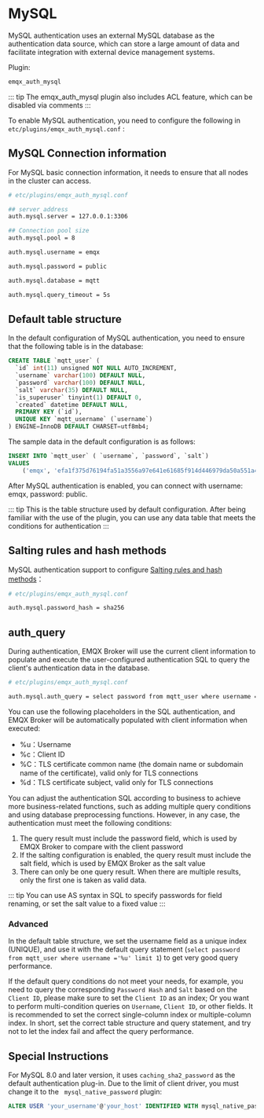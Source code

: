 # MySQL

MySQL authentication uses an external MySQL database as the authentication data source, which can store a large amount of data and facilitate integration with external device management systems.

Plugin:

```bash
emqx_auth_mysql
```

::: tip 
The emqx_auth_mysql plugin also includes ACL feature, which can be disabled via comments
:::


To enable MySQL authentication, you need to configure the following in  `etc/plugins/emqx_auth_mysql.conf` :

## MySQL Connection information

For MySQL basic connection information, it needs to ensure that all nodes in the cluster can access.

```bash
# etc/plugins/emqx_auth_mysql.conf

## server address
auth.mysql.server = 127.0.0.1:3306

## Connection pool size
auth.mysql.pool = 8

auth.mysql.username = emqx

auth.mysql.password = public

auth.mysql.database = mqtt

auth.mysql.query_timeout = 5s
```



## Default table structure

In the default configuration of MySQL authentication, you need to ensure that the following table is in the database:

```sql
CREATE TABLE `mqtt_user` (
  `id` int(11) unsigned NOT NULL AUTO_INCREMENT,
  `username` varchar(100) DEFAULT NULL,
  `password` varchar(100) DEFAULT NULL,
  `salt` varchar(35) DEFAULT NULL,
  `is_superuser` tinyint(1) DEFAULT 0,
  `created` datetime DEFAULT NULL,
  PRIMARY KEY (`id`),
  UNIQUE KEY `mqtt_username` (`username`)
) ENGINE=InnoDB DEFAULT CHARSET=utf8mb4;
```



The sample data in the default configuration is as follows:

```sql
INSERT INTO `mqtt_user` ( `username`, `password`, `salt`)
VALUES
	('emqx', 'efa1f375d76194fa51a3556a97e641e61685f914d446979da50a551a4333ffd7', NULL);
```

After MySQL authentication is enabled, you can connect with username: emqx, password: public.



::: tip 
This is the table structure used by default configuration. After being familiar with the use of the plugin, you can use any data table that meets the conditions for authentication
:::



## Salting rules and hash methods

MySQL authentication support to configure [Salting rules and hash methods](./authn.md#password-salting-rules-and-hash-methods)：

```bash
# etc/plugins/emqx_auth_mysql.conf

auth.mysql.password_hash = sha256
```


## auth_query

During authentication, EMQX Broker will use the current client information to populate and execute the user-configured authentication SQL to query the client's authentication data in the database.

```bash
# etc/plugins/emqx_auth_mysql.conf

auth.mysql.auth_query = select password from mqtt_user where username = '%u' limit 1
```



You can use the following placeholders in the SQL authentication, and EMQX Broker will be automatically populated with client information when executed:

- %u：Username
- %c：Client ID
- %C：TLS certificate common name (the domain name or subdomain name of the certificate), valid only for TLS connections
- %d：TLS certificate subject, valid only for TLS connections



You can adjust the authentication SQL according to business to achieve more business-related functions, such as adding multiple query conditions and using database preprocessing functions. However, in any case, the authentication  must meet the following conditions:

1. The query result must include the password field, which is used by EMQX Broker to compare with the client password
2. If the salting configuration is enabled, the query result must include the salt field, which is used by EMQX Broker as the salt value
3. There can only be one query result. When there are multiple results, only the first one is taken as valid data.

::: tip 
You can use AS syntax in SQL to specify passwords for field renaming, or set the salt value to a fixed value
:::

### Advanced

In the default table structure, we set the username field as a unique index (UNIQUE), and use it with the default query statement (`select password from mqtt_user where username ='%u' limit 1`) to get very good query performance.

If the default query conditions do not meet your needs, for example, you need to query the corresponding `Password Hash` and `Salt` based on the `Client ID`, please make sure to set the `Client ID` as an index; Or you want to perform multi-condition queries on `Username`, `Client ID`, or other fields. It is recommended to set the correct single-column index or multiple-column index. In short, set the correct table structure and query statement, and try not to let the index fail and affect the query performance.

## Special Instructions

For MySQL 8.0 and later version, it uses `caching_sha2_password` as the default authentication plug-in. Due to the limit of client driver, you must change it to the ` mysql_native_password` plugin:

```sql
ALTER USER 'your_username'@'your_host' IDENTIFIED WITH mysql_native_password BY 'your_password';
```
